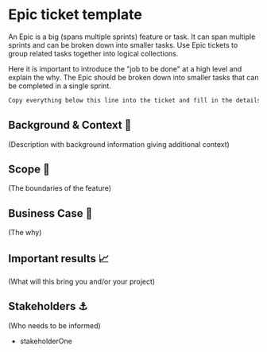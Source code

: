 # Epic ticket template

An Epic is a big (spans multiple sprints) feature or task. It can span multiple sprints and can be broken down into smaller tasks. Use Epic tickets to group related tasks together into logical collections.

Here it is important to introduce the "job to be done" at a high level and explain the why. The Epic should be broken down into smaller tasks that can be completed in a single sprint.

~~~markdown
Copy everything below this line into the ticket and fill in the details.
~~~

## Background & Context 🔮

(Description with background information giving additional context)

## Scope 🔎

(The boundaries of the feature)

## Business Case 📝

(The why)

## Important results 📈

(What will this bring you and/or your project)

## Stakeholders ⚓️

(Who needs to be informed)

- stakeholderOne
